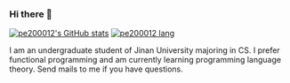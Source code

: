 ### Hi there 👋

<!--
**pe200012/pe200012** is a ✨ _special_ ✨ repository because its `README.md` (this file) appears on your GitHub profile.

Here are some ideas to get you started:

- 🔭 I’m currently working on ...
- 🌱 I’m currently learning ...
- 👯 I’m looking to collaborate on ...
- 🤔 I’m looking for help with ...
- 💬 Ask me about ...
- 📫 How to reach me: ...
- 😄 Pronouns: ...
- ⚡ Fun fact: ...
-->

[![pe200012's GitHub stats](https://github-readme-stats.vercel.app/api?username=pe200012&show_icons=true)](https://github.com/anuraghazra/github-readme-stats)
[![pe200012 lang](https://github-readme-stats.vercel.app/api/top-langs/?username=pe200012)](https://github.com/anuraghazra/github-readme-stats)

I am an undergraduate student of Jinan University majoring in CS. I prefer functional programming and am currently learning programming language theory. Send mails to me if you have questions.
